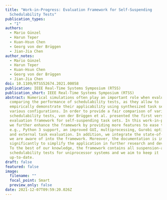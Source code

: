 ```yaml
---
title: "Work-in-Progress: Evaluation Framework for Self-Suspending
  Schedulability Tests"
publication_types:
  - "1"
authors:
  - Mario Günzel
  - Harun Teper
  - Kuan-Hsun Chen
  - Georg von der Brüggen
  - Jian-Jia Chen
author_notes:
  - Mario Günzel
  - Harun Teper
  - Kuan-Hsun Chen
  - Georg von der Brüggen
  - Jian-Jia Chen
doi: 10.1109/RTSS52674.2021.00058
publication: IEEE Real-Time Systems Symposium (RTSS)
publication_short: IEEE Real-Time Systems Symposium (RTSS)
abstract: Numerical simulations often play an important role when evaluating and
  comparing the performance of schedulability tests, as they allow to
  empirically demonstrate their applicability using synthesized task sets under
  various configurations. In order to provide a fair comparison of various
  schedulability tests, von der Brüggen et al. presented the first version of an
  evaluation framework for self-suspending task sets. In this work-in-progress,
  we further enhance the framework by providing more features to ease the use,
  e.g., Python 3 support, an improved GUI, multiprocessing, Gurobi optimization,
  and external task evaluation. In addition, we integrate the state-of-the-arts
  we are aware of into the framework. Moreover, the documentation is improved
  significantly to simplify the application in further research and development.
  To the best of our knowledge, the framework contains all suspension-aware
  schedulability tests for uniprocessor systems and we aim to keep it
  up-to-date.
draft: false
featured: false
image:
  filename: ""
  focal_point: Smart
  preview_only: false
date: 2021-12-07T09:59:20.026Z
---
```

